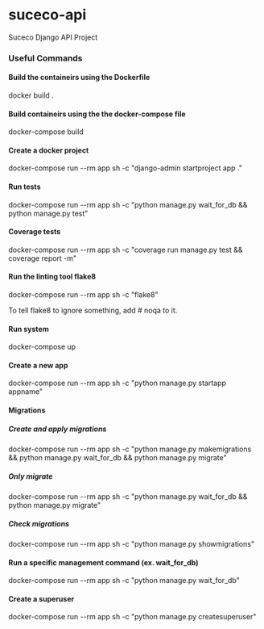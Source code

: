 # suceco-api

Suceco Django API Project

### Useful Commands

#### Build the containeirs using the Dockerfile

docker build .

#### Build containeirs using the the docker-compose file

docker-compose build

#### Create a docker project

docker-compose run --rm app sh -c "django-admin startproject app ."

#### Run tests

docker-compose run --rm app sh -c "python manage.py wait_for_db && python manage.py test"

#### Coverage tests

docker-compose run --rm app sh -c "coverage run manage.py test && coverage report -m"

#### Run the linting tool flake8

docker-compose run --rm app sh -c "flake8"

To tell flake8 to ignore something, add # noqa to it.

#### Run system

docker-compose up

#### Create a new app

docker-compose run --rm app sh -c "python manage.py startapp appname"

#### Migrations

##### Create and apply migrations
docker-compose run --rm app sh -c "python manage.py makemigrations && python manage.py wait_for_db && python manage.py migrate"

##### Only migrate
docker-compose run --rm app sh -c "python manage.py wait_for_db && python manage.py migrate"

##### Check migrations
docker-compose run --rm app sh -c "python manage.py showmigrations"

#### Run a specific management command (ex. wait_for_db)

docker-compose run --rm app sh -c "python manage.py wait_for_db"

#### Create a superuser

docker-compose run --rm app sh -c "python manage.py createsuperuser"